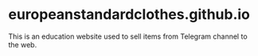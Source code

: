 # europeanstandardclothes.github.io
This is an education website used to sell items from Telegram channel to the web.
